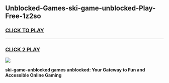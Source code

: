 
## Unblocked-Games-ski-game-unblocked-Play-Free-1z2so
<h3>
<a href="https://premium76.site?title=ski-game-unblocked&ref=23A">CLICK TO PLAY</a></h3>
<hr>

<h3>
<a href="https://premium76.site?title=ski-game-unblocked&ref=23A">CLICK 2 PLAY</a>
  
</h3>

<a href="https://premium76.site?title=ski-game-unblocked&ref=23A"><img src="https://clearcache.store/games.png"></a>


**ski-game-unblocked games unblocked: Your Gateway to Fun and Accessible Online Gaming**
